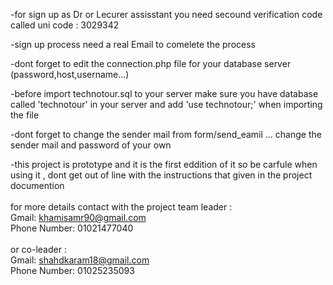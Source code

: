 -for sign up as Dr or Lecurer assisstant you need secound verification code called uni code : 3029342

-sign up process need a real Email to comelete the process

-dont forget to edit the connection.php file for your database server (password,host,username...)

-before import technotour.sql to your server make sure you have database called 'technotour' in your server and add 'use technotour;' when importing the file

-dont forget to change the sender mail from form/send_eamil ... change the sender mail and password of your own

-this project is prototype and it is the first eddition of it so be carfule when using it , dont get out of line with the instructions that given in the project documention
<br/>
<br/>
for more details contact with the project team leader :
<br/>
Gmail: khamisamr90@gmail.com
<br/> 
Phone Number: 01021477040
<br/>
<br/>
or co-leader :
<br/>
Gmail: shahdkaram18@gmail.com
<br/>
Phone Number: 01025235093
